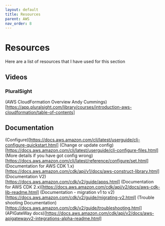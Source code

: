 ```yaml
---
layout: default
title: Resources
parent: AWS 
nav_order: 8
---
```


# Resources

Here are a list of resources that I have used for this section

## Videos

### PluralSight

(AWS CloudFormation Overview Andy Cummings)[https://app.pluralsight.com/library/courses/introduction-aws-cloudformation/table-of-contents]

## Documentation

(Configure)[https://docs.aws.amazon.com/cli/latest/userguide/cli-configure-quickstart.html]
(Change or update config)[https://docs.aws.amazon.com/cli/latest/userguide/cli-configure-files.html]
(More details if you have got config wrong)[https://docs.aws.amazon.com/cli/latest/reference/configure/set.html]
(Documentation for AWS CDK 1.x)[https://docs.aws.amazon.com/cdk/api/v1/docs/aws-construct-library.html]
(Documentation V2)[https://docs.aws.amazon.com/cdk/v2/guide/apps.html]
(Documentation for AWS CDK 2.x)[https://docs.aws.amazon.com/cdk/api/v2/docs/aws-cdk-lib-readme.html]
(Documentation - migration v1 to v2)[https://docs.aws.amazon.com/cdk/v2/guide/migrating-v2.html]
(Trouble shooting Documentation)[https://docs.aws.amazon.com/cdk/v2/guide/troubleshooting.html]
(APIGateWay docs)[https://docs.aws.amazon.com/cdk/api/v2/docs/aws-apigatewayv2-integrations-alpha-readme.html]
